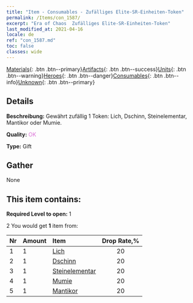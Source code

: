 ```yaml
---
title: "Item - Consumables - Zufälliges Elite-SR-Einheiten-Token"
permalink: /Items/con_1587/
excerpt: "Era of Chaos  Zufälliges Elite-SR-Einheiten-Token"
last_modified_at: 2021-04-16
locale: de
ref: "con_1587.md"
toc: false
classes: wide
---
```

 [Materials](/de/Items/){: .btn .btn--primary}[Artifacts](/de/Items/Artifacts/){: .btn .btn--success}[Units](/de/Items/Units/){: .btn .btn--warning}[Heroes](/de/Items/Heroes/){: .btn .btn--danger}[Consumables](/de/Items/Consumables/){: .btn .btn--info}[Unknown](/de/Items/Unknown/){: .btn .btn--primary}

## Details
 **Beschreibung:** Gewährt zufällig 1 Token: Lich, Dschinn, Steinelementar, Mantikor oder Mumie.

 **Quality:** <span style="color: #DA70D6">OK</span>

 **Type:** Gift

## Gather

  None

## This item contains:

 **Required Level to open:** 1

 2 You would get **1** item  from:

  | Nr | Amount |     Item    | Drop Rate,% |
  |:---|:-------|:------------|:---------:|
  | 1 | 1 | [Lich](/de/Items/unt_212/) | 20 | 
  | 2 | 1 | [Dschinn](/de/Items/unt_239/) | 20 | 
  | 3 | 1 | [Steinelementar](/de/Items/unt_266/) | 20 | 
  | 4 | 1 | [Mumie](/de/Items/unt_215/) | 20 | 
  | 5 | 1 | [Mantikor](/de/Items/unt_249/) | 20 | 
